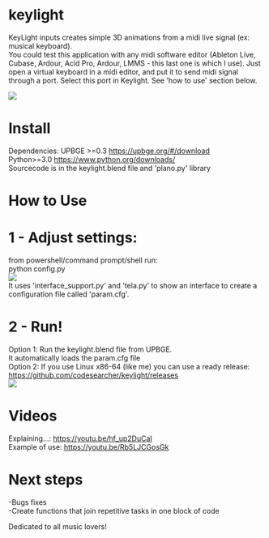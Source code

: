 # keylight
KeyLight inputs creates simple 3D animations from a midi live signal (ex: musical keyboard).<br>
You could test this application with any midi software editor (Ableton Live, Cubase, Ardour, Acid Pro, Ardour, LMMS - this last one is which I use). Just open a virtual keyboard in a midi editor, and put it to send midi signal through a port. Select this port in Keylight. See 'how to use' section below.<br>

<img src=https://imgur.com/opYXC3yl.png></img>

# Install
Dependencies: UPBGE >=0.3 https://upbge.org/#/download<br>
              Python>=3.0 https://www.python.org/downloads/<br>
Sourcecode is in the keylight.blend file and 'plano.py' library<br>

# How to Use
# 1 - Adjust settings:
from powershell/command prompt/shell run:<br>
          python config.py<br>
          <img src=https://i.imgur.com/7W9Xcyy.png /><br>
          It uses 'interface_support.py' and 'tela.py' to show an interface to create a configuration file called 'param.cfg'.
# 2 - Run!
Option 1: Run the keylight.blend file from UPBGE.<br>
          It automatically loads the param.cfg file<br>
Option 2: If you use Linux x86-64 (like me) you can use a ready release:<br>
          https://github.com/codesearcher/keylight/releases<br>
          <img src=https://i.imgur.com/kcQTtQv.png /><br>
#

# Videos
Explaining...: https://youtu.be/hf_up2DuCaI <br>
Example of use: https://youtu.be/Rb5LJCGosGk<br>

# Next steps
-Bugs fixes<br>
-Create functions that join repetitive tasks in one block of code<br>

Dedicated to all music lovers!<br>
